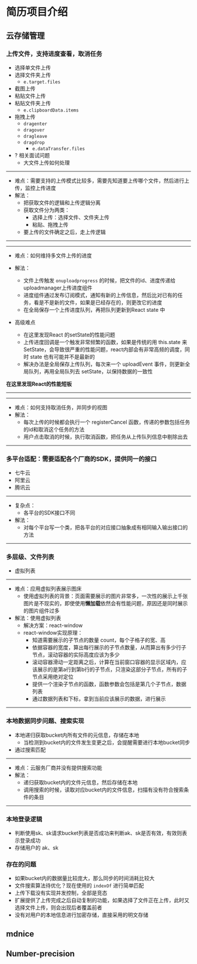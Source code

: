 # 简历项目介绍

## 云存储管理
### 上传文件，支持进度查看，取消任务

- 选择单文件上传
- 选择文件夹上传
  - `e.target.files`
- 截图上传
- 粘贴文件上传
- 粘贴文件夹上传
  - `e.clipboardData.items`
- 拖拽上传
  - `dragenter`
  - `dragover`
  - `dragleave`
  - `dragdrop`
    - `e.dataTransfer.files`
- ? 相关面试问题
  - 大文件上传如何处理

---

- 难点：需要支持的上传模式比较多，需要先知道要上传哪个文件，然后进行上传，监控上传进度
- 解法：
  - 把获取文件的逻辑和上传逻辑分离
  - 获取文件分为两类：
    - 选择上传：选择文件、文件夹上传
    - 粘贴、拖拽上传
  - 要上传的文件确定之后，走上传逻辑

---

---
- 难点：如何维持多文件上传的进度
- 解法：
  - 文件上传触发 `onuploadprogress` 的时候，把文件的id、进度传递给uploadmanager上传进度组件
  - 进度组件通过发布订阅模式，通知有新的上传信息，然后比对已有的任务，看是不是新的文件，如果是已经存在的，则更改它的进度
  - 在全局保存一个上传进度队列，再把队列更新到React state 中

- 高级难点
  - 在这里发现React 的setState的性能问题
  - 上传进度回调是一个触发非常频繁的函数，如果是传统的用 this.state 来 SetState，会导致很严重的性能问题，react内部会有非常高频的调度，同时 state 也有可能并不是最新的
  - 解决办法是全局保存上传队列，每次来一个 uploadEvent 事件，则更新全局队列，再用全局队列去 setState，以保持数据的一致性

**在这里发现React的性能短板**

---

---
- 难点：如何支持取消任务，并同步的视图
- 解法：
  - 每次上传的时候都会执行一个 registerCancel 函数，传递的参数包括任务的id和取消这个任务的方法
  - 用户点击取消的时候，执行取消函数，把任务从上传队列信息中剔除出去
---

### 多平台适配：需要适配各个厂商的SDK，提供同一的接口

- 七牛云
- 阿里云
- 腾讯云

---
- 复杂点：
  - 各平台的SDK接口不同
- 解法：
  - 对每个平台写一个类，把各平台的对应接口抽象成有相同输入输出接口的方法
---

### 多层级、文件列表

- 虚拟列表

---

- 难点：应用虚拟列表展示图床
  - 使用虚拟列表的背景：页面需要展示的图片非常多，一次性的展示上千张图片是不现实的，即使使用**懒加载**依然会有性能问题，原因还是同时展示的图片组件过多
- 解法：使用虚拟列表
  - 解决方案：react-window
  - react-window实现原理：
    - 知道需要展示的子节点的数量 count，每个子格子的宽、高
    - 依据容器的宽度，算出每行展示的子节点数量，从而算出有多少行子节点，滚动容器的实际高度应该为多少
    - 滚动容器滑动一定距离之后，计算在当前窗口容器的显示区域内，应该展示的是第a行到第b行的子节点，只渲染这部分子节点，所有的子节点采用绝对定位
    - 提供一个渲染子节点的函数，函数参数会包括是第几个子节点，数据列表
    - 通过数据列表和下标，拿到当前应该展示的数据，进行展示
---

### 本地数据同步问题、搜索实现
  - 本地递归获取bucket内所有文件的元信息，存储在本地
    - 当检测到bucket内的文件发生变更之后，会提醒需要进行本地bucket同步
  - 通过搜索匹配

--- 
- 难点：云服务厂商并没有提供搜索功能
- 解法：
  - 递归获取bucket内的文件元信息，然后存储在本地
  - 调用搜索的时候，读取对应bucket内的文件信息，扫描有没有符合搜索条件的条目
---
### 本地登录逻辑
  - 判断使用sk、sk请求bucket列表是否成功来判断ak、sk是否有效，有效则表示登录成功
  - 存储用户的 ak、sk

### 存在的问题

- 如果bucket内的数据量比较庞大，那么同步的时间消耗比较大
- 文件搜索算法待优化？现在使用的 `indexOf` 进行简单匹配
- 上传下载没有实现并发控制，全部是竞态
- 扩展提供了上传完成之后自动复制的功能，如果选择了文件正在上传，此时又选择文件上传，则会出现后者覆盖前者
- 没有对用户的本地信息进行加密存储，直接采用的明文存储

## mdnice

## Number-precision
